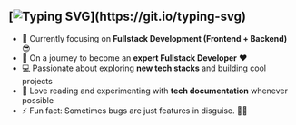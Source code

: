 ## [![Typing SVG](https://readme-typing-svg.demolab.com?font=Fira+Code&size=28&pause=1000&color=9c27b0&width=600&lines=Hello+there!+👋;+This+is+Pabitra+Barua;Nice+to+meet+you!!)](https://git.io/typing-svg)

- 🔭 Currently focusing on **Fullstack Development (Frontend + Backend)** 😎
- 🌱 On a journey to become an **expert Fullstack Developer** ❤
- 💻 Passionate about exploring **new tech stacks** and building cool projects 
- 📰 Love reading and experimenting with **tech documentation** whenever possible
- ⚡ Fun fact: Sometimes bugs are just features in disguise. 🐛✨
